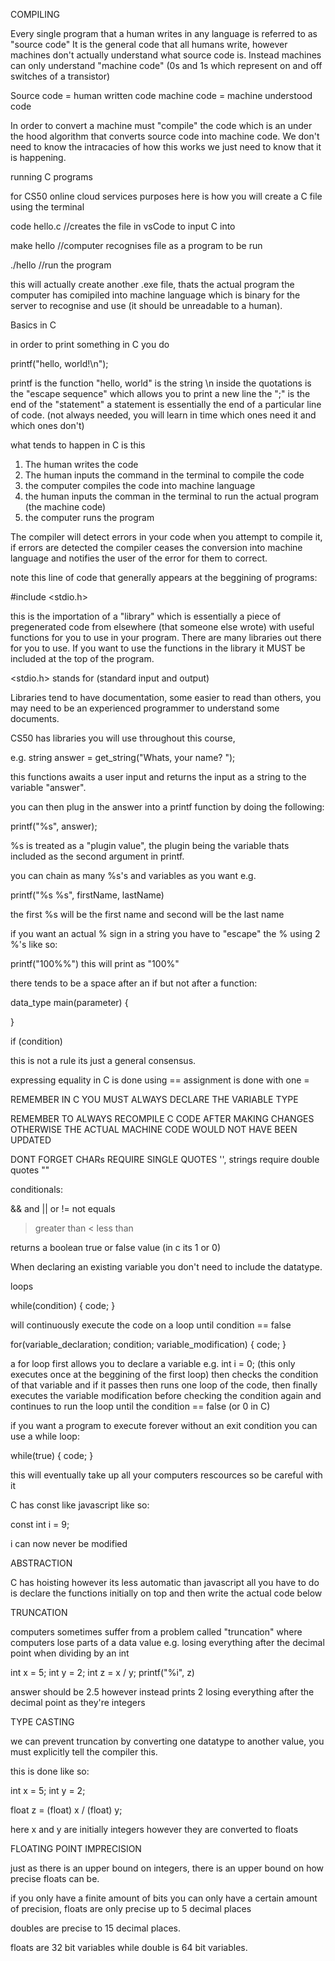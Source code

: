 COMPILING

Every single program that a human writes in any language is referred to as "source code"
It is the general code that all humans write, however machines don't actually understand what source code is.
Instead machines can only understand "machine code" (0s and 1s which represent on and off switches of a transistor)

Source code = human written code
machine code = machine understood code

In order to convert a machine must "compile" the code which is an under the hood algorithm that converts source code into machine code. We don't need to know the intracacies of how this works we just need to know that it is happening.


running C programs

for CS50 online cloud services purposes here is how you will create a C file using the terminal

code hello.c
 //creates the file in vsCode to input C into

make hello
//computer recognises file as a program to be run

./hello
//run the program

this will actually create another .exe file, thats the actual program the computer has comipiled into machine language which is binary for the server to recognise and use (it should be unreadable to a human).

Basics in C

in order to print something in C you do

printf("hello, world!\n");

printf is the function
"hello, world" is the string
\n inside the quotations is the "escape sequence" which allows you to print a new line
the ";" is the end of the "statement" a statement is essentially the end of a particular line of code. (not always needed, you will learn in time which ones need it and which ones don't)


what tends to happen in C is this

1. The human writes the code
2. The human inputs the command in the terminal to compile the code
3. the computer compiles the code into machine language
4. the human inputs the comman in the terminal to run the actual program (the machine code)
5. the computer runs the program

The compiler will detect errors in your code when you attempt to compile it, if errors are detected 
the compiler ceases the conversion into machine language and notifies the user of the error for them to correct.


note this line of code that generally appears at the beggining of programs:

#include <stdio.h>

this is the importation of a "library" which is essentially a piece of pregenerated code from 
elsewhere (that someone else wrote) with useful functions for you to use in your program. 
There are many libraries out there for you to use.
If you want to use the functions in the library it MUST be included at the top of the program.

<stdio.h> stands for (standard input and output)

Libraries tend to have documentation, some easier to read than others, you may need to be an experienced programmer to understand some documents.

CS50 has libraries you will use throughout this course,

e.g.
string answer = get_string("Whats, your name? ");

this functions awaits a user input and returns the input as a string to the variable "answer".

you can then plug in the answer into a printf function by doing the following:

printf("%s", answer);

%s is treated as a "plugin value", the plugin being the variable thats included as the second argument in printf.

you can chain as many %s's and variables as you want e.g.

printf("%s %s", firstName, lastName)

the first %s will be the first name and second will be the last name

if you want an actual % sign in a string you have to "escape" the % using 2 %'s like so: 

printf("100%%") this will print as "100%"

there tends to be a space after an if but not after a function:

data_type main(parameter)
{

}

if (condition)

this is not a rule its just a general consensus.

expressing equality in C is done using ==
assignment is done with one =

REMEMBER IN C YOU MUST ALWAYS DECLARE THE VARIABLE TYPE

REMEMBER TO ALWAYS RECOMPILE C CODE AFTER MAKING CHANGES OTHERWISE THE ACTUAL MACHINE CODE WOULD NOT HAVE BEEN UPDATED 

DONT FORGET CHARs REQUIRE SINGLE QUOTES '', strings require double quotes ""

conditionals:

&& and
|| or
!= not equals
>greater than
< less than

returns a boolean true or false value (in c its 1 or 0)


When declaring an existing variable you don't need to include the datatype.

loops

while(condition)
{
    code;
}

will continuously execute the code on a loop until
condition == false

for(variable_declaration; condition; variable_modification)
{
    code;
}

a for loop first allows you to declare a variable e.g. int i = 0; (this only executes once at the beggining of the first loop)
then checks the condition of that variable and if it passes then runs one loop of the code, 
then finally executes the variable modification before checking the condition again and continues to run
the loop until the condition == false (or 0 in C)


if you want a program to execute forever without an exit condition you can use a while loop:

while(true)
{
    code;
}

this will eventually take up all your computers rescources so be careful with it

C has const like javascript like so:

const int i = 9;

i can now never be modified


ABSTRACTION

C has hoisting however its less automatic than javascript all you have to do is declare the functions initially on top and then 
write the actual code below

TRUNCATION

computers sometimes suffer from a problem called "truncation" where computers lose parts of a data value
e.g. losing everything after the decimal point when dividing by an int

int x = 5;
int y = 2;
int z = x / y;
printf("%i", z)

answer should be 2.5 however instead prints 2 losing everything after the decimal point as they're integers

TYPE CASTING

we can prevent truncation by converting one datatype to another value, you must explicitly tell the compiler this.

this is done like so:

int x = 5;
int y = 2;

float z = (float) x / (float) y;

here x and y are initially integers however they
are converted to floats


FLOATING POINT IMPRECISION

just as there is an upper bound on integers, there is an upper bound on how precise floats can be.

if you only have a finite amount of bits you can only have a certain amount of precision, floats are only precise up to 5 decimal places

doubles are precise to 15 decimal places.

floats are 32 bit variables while double is 64 bit variables.